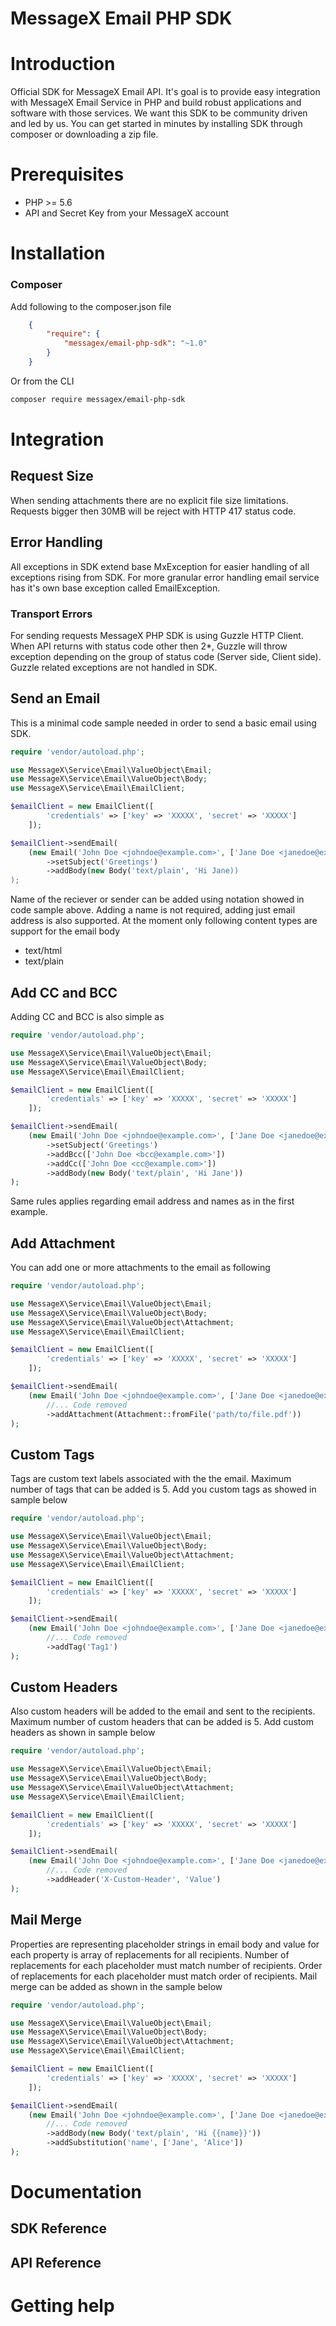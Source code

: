 MessageX Email PHP SDK
===============
# Introduction
Official SDK for MessageX Email API. It's goal is to provide easy integration with MessageX Email Service in PHP and build robust applications and software with those services. We want this SDK to be community driven and led by us. You can get started in minutes by installing SDK through composer or downloading a zip file.

# Prerequisites

* PHP >= 5.6
* API and Secret Key from your MessageX account

# Installation

### Composer
Add following to the composer.json file

```json
    {
        "require": {
            "messagex/email-php-sdk": "~1.0"
        }
    }
```

Or from the CLI

```bash
composer require messagex/email-php-sdk
```

# Integration

## Request Size
When sending attachments there are no explicit file size limitations. Requests bigger then 30MB will be reject with HTTP 417 status code.

## Error Handling
All exceptions in SDK extend base MxException for easier handling of all exceptions rising from SDK. For more granular error handling email service
has it's own base exception called EmailException.

### Transport Errors
For sending requests MessageX PHP SDK is using Guzzle HTTP Client. When API returns with status code other then 2*, Guzzle will throw exception
depending on the group of status code (Server side, Client side). Guzzle related exceptions are not handled in SDK.

## Send an Email
This is a minimal code sample needed in order to send a basic email using SDK.

```php
require 'vendor/autoload.php';

use MessageX\Service\Email\ValueObject\Email;
use MessageX\Service\Email\ValueObject\Body;
use MessageX\Service\Email\EmailClient;

$emailClient = new EmailClient([
        'credentials' => ['key' => 'XXXXX', 'secret' => 'XXXXX']
    ]);

$emailClient->sendEmail(
    (new Email('John Doe <johndoe@example.com>', ['Jane Doe <janedoe@example.com>']))
        ->setSubject('Greetings')
        ->addBody(new Body('text/plain', 'Hi Jane))
);
```

Name of the reciever or sender can be added using notation showed in code sample above. Adding a name is not required, adding just email address is also supported. 
At the moment only following content types are support for the email body

* text/html
* text/plain

## Add CC and BCC
Adding CC and BCC is also  simple as

```php
require 'vendor/autoload.php';

use MessageX\Service\Email\ValueObject\Email;
use MessageX\Service\Email\ValueObject\Body;
use MessageX\Service\Email\EmailClient;

$emailClient = new EmailClient([
        'credentials' => ['key' => 'XXXXX', 'secret' => 'XXXXX']
    ]);

$emailClient->sendEmail(
    (new Email('John Doe <johndoe@example.com>', ['Jane Doe <janedoe@example.com>']))
        ->setSubject('Greetings')
        ->addBcc(['John Doe <bcc@example.com>'])
        ->addCc(['John Doe <cc@example.com>'])
        ->addBody(new Body('text/plain', 'Hi Jane'))
);
```

Same rules applies regarding email address and names as in the first example.

## Add Attachment

You can add one or more attachments to the email as following

```php
require 'vendor/autoload.php';

use MessageX\Service\Email\ValueObject\Email;
use MessageX\Service\Email\ValueObject\Body;
use MessageX\Service\Email\ValueObject\Attachment;
use MessageX\Service\Email\EmailClient;

$emailClient = new EmailClient([
        'credentials' => ['key' => 'XXXXX', 'secret' => 'XXXXX']
    ]);

$emailClient->sendEmail(
    (new Email('John Doe <johndoe@example.com>', ['Jane Doe <janedoe@example.com>']))
        //... Code removed
        ->addAttachment(Attachment::fromFile('path/to/file.pdf'))
);

```
## Custom Tags

Tags are custom text labels associated with the the email. Maximum number of tags that can be added is 5.  Add you custom tags as showed in sample below

```php
require 'vendor/autoload.php';

use MessageX\Service\Email\ValueObject\Email;
use MessageX\Service\Email\ValueObject\Body;
use MessageX\Service\Email\ValueObject\Attachment;
use MessageX\Service\Email\EmailClient;

$emailClient = new EmailClient([
        'credentials' => ['key' => 'XXXXX', 'secret' => 'XXXXX']
    ]);

$emailClient->sendEmail(
    (new Email('John Doe <johndoe@example.com>', ['Jane Doe <janedoe@example.com>']))
        //... Code removed
        ->addTag('Tag1')
);
```

## Custom Headers
Also custom headers will be added to the email and sent to the recipients. Maximum number of custom headers that can be added is 5. Add custom headers as shown in sample below

```php
require 'vendor/autoload.php';

use MessageX\Service\Email\ValueObject\Email;
use MessageX\Service\Email\ValueObject\Body;
use MessageX\Service\Email\ValueObject\Attachment;
use MessageX\Service\Email\EmailClient;

$emailClient = new EmailClient([
        'credentials' => ['key' => 'XXXXX', 'secret' => 'XXXXX']
    ]);

$emailClient->sendEmail(
    (new Email('John Doe <johndoe@example.com>', ['Jane Doe <janedoe@example.com>']))
        //... Code removed
        ->addHeader('X-Custom-Header', 'Value')
);
```

## Mail Merge

Properties are representing placeholder strings in email body and value for each property is array of replacements for all recipients. Number of replacements for each placeholder must match number of recipients. Order of replacements for each placeholder must match order of recipients. Mail merge can be added as shown in the sample below

```php
require 'vendor/autoload.php';

use MessageX\Service\Email\ValueObject\Email;
use MessageX\Service\Email\ValueObject\Body;
use MessageX\Service\Email\ValueObject\Attachment;
use MessageX\Service\Email\EmailClient;

$emailClient = new EmailClient([
        'credentials' => ['key' => 'XXXXX', 'secret' => 'XXXXX']
    ]);

$emailClient->sendEmail(
    (new Email('John Doe <johndoe@example.com>', ['Jane Doe <janedoe@example.com>', 'Alice Doe <alicedoe@example.com>']))
        //... Code removed
        ->addBody(new Body('text/plain', 'Hi {{name}}'))
        ->addSubstitution('name', ['Jane', 'Alice'])
);
```
# Documentation

## SDK Reference

## API Reference

# Getting help